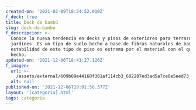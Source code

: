 ```yaml
---
created-on: '2021-02-09T18:24:52.010Z'
f_deck: true
title: Deck de bambú
slug: deck-de-bambu
f_descripcion: >-
  Conoce la nueva tendencia en decks y pisos de exteriores para terrazas y
  jardines. Es un tipo de suelo hecho a base de fibras naturales de bambú. La
  estabilidad de este tipo de piso es extrema por el material con el que está
  hecho.
updated-on: '2021-12-06T18:41:27.126Z'
f_imagen:
  url: >-
    /assets/external/609b09e44168f381af114cb3_602207ed3ad5a7ce8e5eed73_deck-bambu-mexico.jpg
  alt: null
published-on: '2021-12-06T19:01:56.377Z'
layout: '[categoria].html'
tags: categoria
---
```



